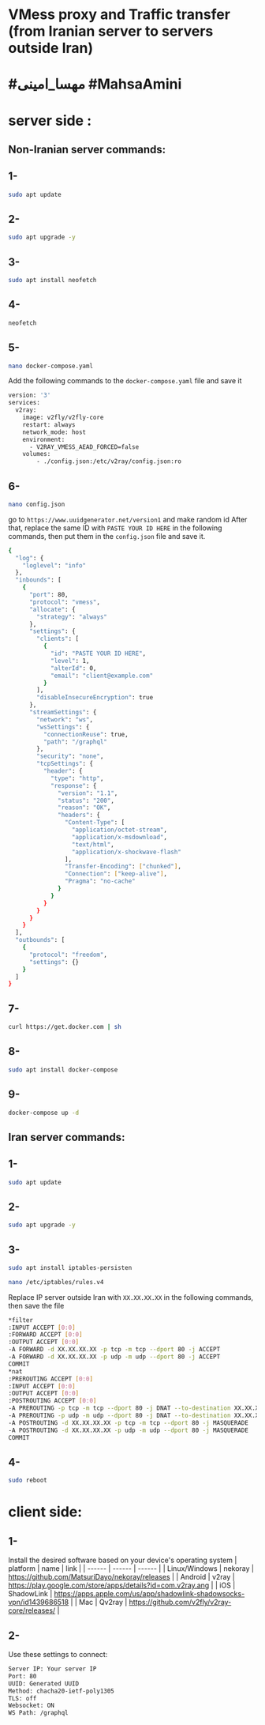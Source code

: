 # VMess proxy and Traffic transfer (from Iranian server to servers outside Iran)
# #مهسا_امینی   #MahsaAmini

# server side :
## Non-Iranian server commands:
## 1-
```sh
sudo apt update
```
## 2-
```sh
sudo apt upgrade -y
```
## 3-
```sh
sudo apt install neofetch
```
## 4-
```sh
neofetch
```
## 5-
```sh
nano docker-compose.yaml
```

Add the following commands to the `docker-compose.yaml` file and save it
```sh
version: '3'
services:
  v2ray:
    image: v2fly/v2fly-core
    restart: always
    network_mode: host
    environment:
      - V2RAY_VMESS_AEAD_FORCED=false
    volumes:
        - ./config.json:/etc/v2ray/config.json:ro
```
## 6-
```sh
nano config.json
```
go to `https://www.uuidgenerator.net/version1` and make random id After that, replace the same ID with `PASTE YOUR ID HERE` in the following commands, then put them in the `config.json` file and save it.
```sh
{
  "log": {
    "loglevel": "info"
  },
  "inbounds": [
    {
      "port": 80,
      "protocol": "vmess",
      "allocate": {
        "strategy": "always"
      },
      "settings": {
        "clients": [
          {
            "id": "PASTE YOUR ID HERE",
            "level": 1,
            "alterId": 0,
            "email": "client@example.com"
          }
        ],
        "disableInsecureEncryption": true
      },
      "streamSettings": {
        "network": "ws",
        "wsSettings": {
          "connectionReuse": true,
          "path": "/graphql"
        },
        "security": "none",
        "tcpSettings": {
          "header": {
            "type": "http",
            "response": {
              "version": "1.1",
              "status": "200",
              "reason": "OK",
              "headers": {
                "Content-Type": [
                  "application/octet-stream",
                  "application/x-msdownload",
                  "text/html",
                  "application/x-shockwave-flash"
                ],
                "Transfer-Encoding": ["chunked"],
                "Connection": ["keep-alive"],
                "Pragma": "no-cache"
              }
            }
          }
        }
      }
    }
  ],
  "outbounds": [
    {
      "protocol": "freedom",
      "settings": {}
    }
  ]
}
```
## 7-
```sh
curl https://get.docker.com | sh
```
## 8-
```sh
sudo apt install docker-compose
```
## 9-
```sh
docker-compose up -d
```
## Iran server commands:
## 1-
```sh
sudo apt update
```
## 2-
```sh
sudo apt upgrade -y
```
## 3-
```sh
sudo apt install iptables-persisten
```
```sh
nano /etc/iptables/rules.v4
```
Replace IP server outside Iran with `XX.XX.XX.XX` in the following commands, then save the file
```sh
*filter
:INPUT ACCEPT [0:0]
:FORWARD ACCEPT [0:0]
:OUTPUT ACCEPT [0:0]
-A FORWARD -d XX.XX.XX.XX -p tcp -m tcp --dport 80 -j ACCEPT
-A FORWARD -d XX.XX.XX.XX -p udp -m udp --dport 80 -j ACCEPT
COMMIT
*nat
:PREROUTING ACCEPT [0:0]
:INPUT ACCEPT [0:0]
:OUTPUT ACCEPT [0:0]
:POSTROUTING ACCEPT [0:0]
-A PREROUTING -p tcp -m tcp --dport 80 -j DNAT --to-destination XX.XX.XX.XX
-A PREROUTING -p udp -m udp --dport 80 -j DNAT --to-destination XX.XX.XX.XX
-A POSTROUTING -d XX.XX.XX.XX -p tcp -m tcp --dport 80 -j MASQUERADE
-A POSTROUTING -d XX.XX.XX.XX -p udp -m udp --dport 80 -j MASQUERADE
COMMIT
```
## 4-
```sh
sudo reboot
```
# client side:
## 1-
Install the desired software based on your device's operating system
| platform | name | link |
| ------ | ------ | ------ |
| Linux/Windows | nekoray | https://github.com/MatsuriDayo/nekoray/releases |
| Android | v2ray | https://play.google.com/store/apps/details?id=com.v2ray.ang |
| iOS   | ShadowLink | https://apps.apple.com/us/app/shadowlink-shadowsocks-vpn/id1439686518 |
| Mac | Qv2ray  | https://github.com/v2fly/v2ray-core/releases/ |
## 2-
Use these settings to connect:
```sh
Server IP: Your server IP
Port: 80
UUID: Generated UUID
Method: chacha20-ietf-poly1305
TLS: off
Websocket: ON
WS Path: /graphql
```



